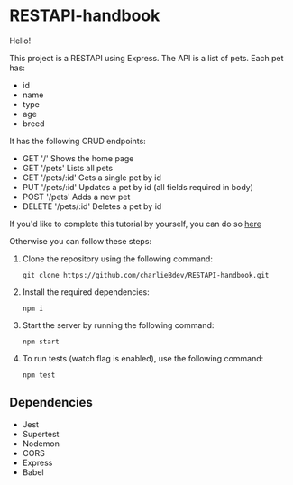 # RESTAPI-handbook


Hello!


This project is a RESTAPI using Express. The API is a list of pets. Each pet has:
- id
- name
- type
- age
- breed


It has the following CRUD endpoints:

- GET '/'
  Shows the home page
- GET '/pets'
  Lists all pets
- GET '/pets/:id'
  Gets a single pet by id
- PUT '/pets/:id'
  Updates a pet by id (all fields required in body)
- POST '/pets'
  Adds a new pet
- DELETE '/pets/:id'
  Deletes a pet by id


If you'd like to complete this tutorial by yourself, you can do so [here](https://www.freecodecamp.org/news/build-consume-and-document-a-rest-api/)

Otherwise you can follow these steps:

1. Clone the repository using the following command:
   ```
   git clone https://github.com/charlieBdev/RESTAPI-handbook.git
   ```
2. Install the required dependencies:
   ```
   npm i
   ```

3. Start the server by running the following command:
   ```
   npm start
   ```

4. To run tests (watch flag is enabled), use the following command:
   ```
   npm test
   ```

## Dependencies

- Jest
- Supertest
- Nodemon
- CORS
- Express
- Babel
